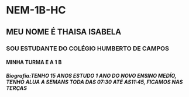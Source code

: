 # NEM-1B-HC
## MEU  NOME É THAISA ISABELA
### SOU ESTUDANTE DO COLÉGIO HUMBERTO DE CAMPOS
#### MINHA TURMA E A 1 B
##### Biografia:TENHO 15 ANOS ESTUDO 1 ANO DO NOVO ENSINO MEDÍO, TENHO ALUA A SEMANS TODA DAS 07:30 ATÉ AS11:45, FICAMOS NAS TERÇAS 
